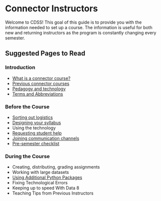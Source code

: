 # Connector Instructors

Welcome to CDSS! This goal of this guide is to provide you with the information needed to set up a course. The information is useful for both new and returning instructors as the program is constantly changing every semester.

## Suggested Pages to Read

### Introduction

* [What is a connector course?](/connector/general/what-is-a-connector.md)
* [Previous connector courses](/connector/general/previous-connectors.md)
* [Pedagogy and technology](/technology/pedagogy-and-technology.md)
* [Terms and Abbreviations](/general/terms-and-abbreviations.md)

### Before the Course

* [Sorting out logistics](/connector/instructor/logistics.md)
* [Designing your syllabus](/connector/instructor/syllabus-design.md)
* Using the technology
* [Requesting student help](/connector/instructor/student-help.md)
* [Joining communication channels](/connector/instructor/connector-instructor.md)
* [Pre-semester checklist](/connector/instructor/checklist.md)

### During the Course

* Creating, distributing, grading assignments
* Working with large datasets
* [Using Additional Python Packages](/technology/jupyter/python-packages.md)
* Fixing Technological Errors
* Keeping up to speed With Data 8
* Teaching Tips from Previous Instructors



